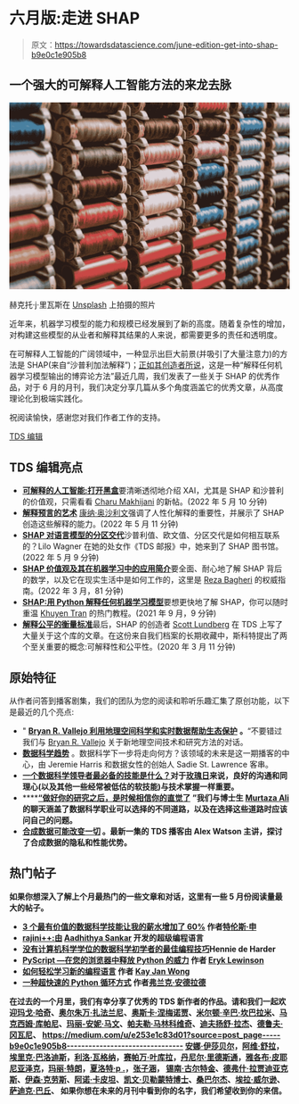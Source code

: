 # 六月版:走进 SHAP

> 原文：<https://towardsdatascience.com/june-edition-get-into-shap-b9e0c1e905b8>

## 一个强大的可解释人工智能方法的来龙去脉

![](img/89870e1ec344f7cc162a0c488fbc4e36.png)

赫克托·j·里瓦斯在 [Unsplash](https://unsplash.com?utm_source=medium&utm_medium=referral) 上拍摄的照片

近年来，机器学习模型的能力和规模已经发展到了新的高度。随着复杂性的增加，对构建这些模型的从业者和解释其结果的人来说，都需要更多的责任和透明度。

在可解释人工智能的广阔领域中，一种显示出巨大前景(并吸引了大量注意力)的方法是 SHAP(来自“沙普利加法解释”)；[正如其创造者所说](https://shap.readthedocs.io/en/latest/)，这是一种“解释任何机器学习模型输出的博弈论方法”最近几周，我们发表了一些关于 SHAP 的优秀作品，对于 6 月的月刊，我们决定分享几篇从多个角度涵盖它的优秀文章，从高度理论化到极端实践化。

祝阅读愉快，感谢您对我们作者工作的支持。

[TDS 编辑](https://medium.com/u/7e12c71dfa81?source=post_page-----b9e0c1e905b8--------------------------------)

## TDS 编辑亮点

*   [**可解释的人工智能:打开黑盒**](/explainable-ai-unfold-the-blackbox-5488253c01fd)要清晰透彻地介绍 XAI，尤其是 SHAP 和沙普利的价值观，只需看看 [Charu Makhijani](https://medium.com/u/a3b23858b69?source=post_page-----b9e0c1e905b8--------------------------------) 的新帖。(2022 年 5 月 10 分钟)
*   [**解释预言的艺术**](/the-art-of-explaining-predictions-22e3584ed7d8)
    [康纳·奥沙利文](https://medium.com/u/4ae48256fb37?source=post_page-----b9e0c1e905b8--------------------------------)强调了人性化解释的重要性，并展示了 SHAP 创造这些解释的能力。(2022 年 5 月 11 分钟)
*   [**SHAP 对语言模型的分区交代**](/shaps-partition-explainer-for-language-models-ec2e7a6c1b77)沙普利值、欧文值、分区交代是如何相互联系的？Lilo Wagner 在她的处女作《TDS 邮报》中，她来到了 SHAP 图书馆。(2022 年 5 月 9 分钟)
*   [**SHAP 价值观及其在机器学习中的应用简介**](/introduction-to-shap-values-and-their-application-in-machine-learning-8003718e6827)要全面、耐心地了解 SHAP 背后的数学，以及它在现实生活中是如何工作的，这里是 [Reza Bagheri](https://medium.com/u/da2d000eaa4d?source=post_page-----b9e0c1e905b8--------------------------------) 的权威指南。(2022 年 3 月，81 分钟)
*   [**SHAP:用 Python 解释任何机器学习模型**](/shap-explain-any-machine-learning-model-in-python-24207127cad7)要想更快地了解 SHAP，你可以随时重温 [Khuyen Tran](https://medium.com/u/84a02493194a?source=post_page-----b9e0c1e905b8--------------------------------) 的热门教程。(2021 年 9 月，9 分钟)
*   [**解释公平的衡量标准**](/explaining-measures-of-fairness-f0e419d4e0d7)最后，SHAP 的创造者 [Scott Lundberg](https://medium.com/u/3a739af9ef3a?source=post_page-----b9e0c1e905b8--------------------------------) 在 TDS 上写了大量关于这个库的文章。在这份来自我们档案的长期收藏中，斯科特提出了两个至关重要的概念:可解释性和公平性。(2020 年 3 月 11 分钟)

## 原始特征

从作者问答到播客剧集，我们的团队为您的阅读和聆听乐趣汇集了原创功能，以下是最近的几个亮点:

*   " [**Bryan R. Vallejo 利用地理空间科学和实时数据帮助生态保护**](/bryan-r-vallejo-leverages-geospatial-science-and-real-time-data-to-help-ecological-conservation-3ff7ca8fb007) **。**“不要错过我们与 [Bryan R. Vallejo](https://medium.com/u/cbd681aaa725?source=post_page-----b9e0c1e905b8--------------------------------) 关于新地理空间技术和研究方法的对话。
*   [**数据科学趋势**](/trends-in-data-science-633f092ffa52) 。数据科学下一步将走向何方？该领域的未来是这一期播客的中心，由 Jeremie Harris 和数据女性的创始人 Sadie St. Lawrence 客串。
*   **[**一个数据科学领导者最必备的技能是什么？**](/what-are-the-most-essential-skills-for-a-data-science-leader-683355c8915f)**对于[玫瑰日](https://medium.com/u/a7f2e8e50135?source=post_page-----b9e0c1e905b8--------------------------------)来说，良好的沟通和同理心(以及其他一些经常被低估的软技能)与技术掌握一样重要。****
*   ****[**“做好你的研究之后，是时候相信你的直觉了**](/after-doing-your-research-its-time-to-trust-your-instinct-252412610fc9) **”**我们与博士生 [Murtaza Ali](https://medium.com/u/607fa603b7ce?source=post_page-----b9e0c1e905b8--------------------------------) 的聊天涵盖了数据科学职业可以选择的不同道路，以及在选择这些道路时应该问自己的问题。****
*   ****[**合成数据可能改变一切**](/synthetic-data-could-change-everything-fde91c470a5b) 。最新一集的 TDS 播客由 Alex Watson 主讲，探讨了合成数据的隐私和性能优势。****

## ****热门帖子****

****如果你想深入了解上个月最热门的一些文章和对话，这里有一些 5 月份阅读量最大的帖子。****

*   ****[**3 个最有价值的数据科学技能让我的薪水增加了 60%**](/3-most-valuable-data-science-skills-that-increased-my-salary-by-60-89b4bbe0b34f) 作者[特伦斯·申](https://medium.com/u/360a9d4d19ab?source=post_page-----b9e0c1e905b8--------------------------------)****
*   ****[**rajini++:由**](/rajini-the-superstar-programming-language-db5187f2cc71) **[Aadhithya Sankar](https://medium.com/u/82053676fe58?source=post_page-----b9e0c1e905b8--------------------------------) 开发的超级编程语言******
*   ****[**没有计算机科学学位的数据科学初学者的最佳编程技巧**](/the-best-coding-tips-for-any-data-science-beginner-without-a-cs-degree-3881e6142668)Hennie de Harder****
*   ****[**PyScript —在您的浏览器中释放 Python 的威力**](/pyscript-unleash-the-power-of-python-in-your-browser-6e0123c6dc3f) 作者 [Eryk Lewinson](https://medium.com/u/44bc27317e6b?source=post_page-----b9e0c1e905b8--------------------------------)****
*   ****[**如何轻松学习新的编程语言**](/how-to-learn-new-programming-languages-easily-1e6e29d3898a) 作者 [Kay Jan Wong](https://medium.com/u/fee8693930fb?source=post_page-----b9e0c1e905b8--------------------------------)****
*   ****[**一种超快速的 Python 循环方式**](/a-super-fast-way-to-loop-in-python-6e58ba377a00) 作者[弗兰克·安德拉德](https://medium.com/u/fb44e21903f3?source=post_page-----b9e0c1e905b8--------------------------------)****

****在过去的一个月里，我们有幸分享了优秀的 TDS 新作者的作品。请和我们一起欢迎[玛戈·哈奇](https://medium.com/u/99a1fb5fa4e7?source=post_page-----b9e0c1e905b8--------------------------------)、[奥尔朱万·扎法兰尼](https://medium.com/u/155bd470ac4c?source=post_page-----b9e0c1e905b8--------------------------------)、[奥斯卡·涅梅诺贾](https://medium.com/u/21648547d748?source=post_page-----b9e0c1e905b8--------------------------------)、[米尔顿·辛巴·坎巴拉米](https://medium.com/u/34305067fe5c?source=post_page-----b9e0c1e905b8--------------------------------)、[马克西姆·库帕尼](https://medium.com/u/91d39083d3e9?source=post_page-----b9e0c1e905b8--------------------------------)、[玛丽-安妮·马文](https://medium.com/u/65e2d126b117?source=post_page-----b9e0c1e905b8--------------------------------)、[帕夫勒·马林科维奇](https://medium.com/u/e253e1c83d01?source=post_page-----b9e0c1e905b8--------------------------------)、[迪夫扬舒·拉杰](https://medium.com/u/5556e9ffcf23?source=post_page-----b9e0c1e905b8--------------------------------)、[德鲁夫·冈瓦尼](https://medium.com/u/6a64e46e3055?source=post_page-----b9e0c1e905b8--------------------------------)、 <https://medium.com/u/e253e1c83d01?source=post_page-----b9e0c1e905b8--------------------------------> [安娜·伊莎贝尔](https://medium.com/u/b2226422d029?source=post_page-----b9e0c1e905b8--------------------------------)，[阿维·舒拉](https://medium.com/u/5d33decdf4c4?source=post_page-----b9e0c1e905b8--------------------------------)，[埃里克·巴洛迪斯](https://medium.com/u/a09f1d009841?source=post_page-----b9e0c1e905b8--------------------------------)，[利洛·瓦格纳](https://medium.com/u/64bb3f6144f2?source=post_page-----b9e0c1e905b8--------------------------------)，[赛帕万·叶库拉](https://medium.com/u/3251c9fff04b?source=post_page-----b9e0c1e905b8--------------------------------)，[丹尼尔·里德斯通](https://medium.com/u/14d8d1f61342?source=post_page-----b9e0c1e905b8--------------------------------)，[雅各布·皮耶尼亚泽克](https://medium.com/u/6f0948d99b1c?source=post_page-----b9e0c1e905b8--------------------------------)，[玛丽·特朗](https://medium.com/u/4cfa1d0b321f?source=post_page-----b9e0c1e905b8--------------------------------)，[夏洛特·p .](https://medium.com/u/b5c229ea07f9?source=post_page-----b9e0c1e905b8--------------------------------)，[张子涵](https://medium.com/u/cdd192d40691?source=post_page-----b9e0c1e905b8--------------------------------)， [锡南·古尔特金](https://medium.com/u/db668a7751da?source=post_page-----b9e0c1e905b8--------------------------------)、[德弗什·拉贾迪亚克斯](https://medium.com/u/ff46afc9b9c2?source=post_page-----b9e0c1e905b8--------------------------------)、[伊森·克劳斯](https://medium.com/u/6dd1af751f3e?source=post_page-----b9e0c1e905b8--------------------------------)、[阿诺·卡皮坦](https://medium.com/u/95c6848a79aa?source=post_page-----b9e0c1e905b8--------------------------------)、[凯文·贝勒蒙特博士](https://medium.com/u/3dea771eb493?source=post_page-----b9e0c1e905b8--------------------------------)、[桑巴尔杰](https://medium.com/u/ff4c7293e945?source=post_page-----b9e0c1e905b8--------------------------------)、[埃拉·威尔逊](https://medium.com/u/88f10c2a3fea?source=post_page-----b9e0c1e905b8--------------------------------)、[萨迪克·巴丘](https://medium.com/u/a0654b43131a?source=post_page-----b9e0c1e905b8--------------------------------)、 如果你想在未来的月刊中看到你的名字，我们希望收到你的来信。****